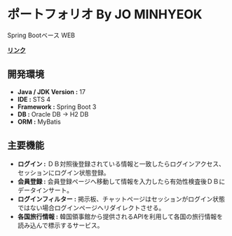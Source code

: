 # ポートフォリオ By JO MINHYEOK
Spring Bootベース WEB

**<a href='https://joengie.iptime.org/' target='_blank'>リンク</a>**

## 開発環境
- **Java / JDK Version :** 17
- **IDE :** STS 4
- **Framework :** Spring Boot 3
- **DB :** Oracle DB → H2 DB
- **ORM :** MyBatis

## 主要機能
- **ログイン :** ＤＢ対照後登録されている情報と一致したらログインアクセス、セッションにログイン状態登録。
- **会員登録 :** 会員登録ページへ移動して情報を入力したら有効性検査後ＤＢにデータインサート。
- **ログインフィルター :** 掲示板、チャットページはセッションがログイン状態ではない場合ログインページへリダイレクトさせる。
- **各国旅行情報 :** 韓国領事館から提供されるAPIを利用して各国の旅行情報を読み込んで標示するサービス。
